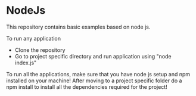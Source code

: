 NodeJs
==============
This repository contains basic examples based on node js.

To run any application
* Clone the repository
* Go to project specific directory and run application using "node index.js"

To run all the applications, make sure that you have node js setup and npm installed on your machine!
After moving to a project specific folder do a npm install to install all the dependencies required for the project!
